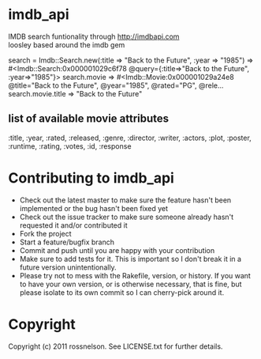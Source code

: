 imdb_api
=====

IMDB search funtionality through http://imdbapi.com  
loosley based around the imdb gem

  search = Imdb::Search.new(:title => "Back to the Future", :year => "1985")
  => #<Imdb::Search:0x000001029c6f78 @query={:title=>"Back to the Future", :year=>"1985"}>
  search.movie
  => #<Imdb::Movie:0x000001029a24e8 @title="Back to the Future", @year="1985", @rated="PG", @rele...
  search.movie.title
  => "Back to the Future"

list of available movie attributes
-

:title,
:year,
:rated,
:released,
:genre,
:director,
:writer,
:actors,
:plot,
:poster,
:runtime,
:rating,
:votes,
:id,
:response

Contributing to imdb_api
=====

* Check out the latest master to make sure the feature hasn't been implemented or the bug hasn't been fixed yet
* Check out the issue tracker to make sure someone already hasn't requested it and/or contributed it
* Fork the project
* Start a feature/bugfix branch
* Commit and push until you are happy with your contribution
* Make sure to add tests for it. This is important so I don't break it in a future version unintentionally.
* Please try not to mess with the Rakefile, version, or history. If you want to have your own version, or is otherwise necessary, that is fine, but please isolate to its own commit so I can cherry-pick around it.

Copyright
======

Copyright (c) 2011 rossnelson. See LICENSE.txt for
further details.

